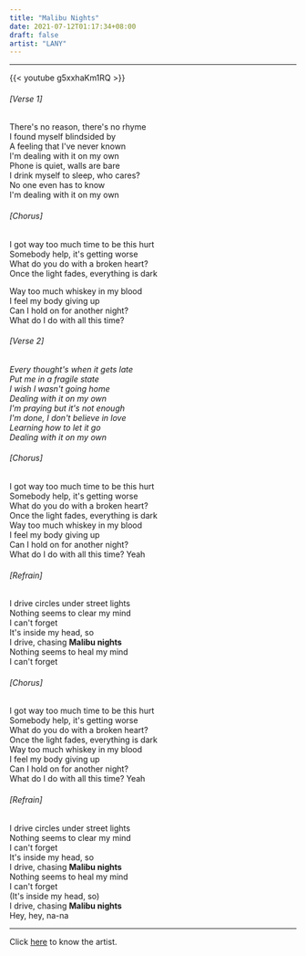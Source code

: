 ```yaml
---
title: "Malibu Nights"
date: 2021-07-12T01:17:34+08:00
draft: false
artist: "LANY"
---
```

---
{{< youtube g5xxhaKm1RQ >}}
###### [Verse 1]
There's no reason, there's no rhyme  
I found myself blindsided by  
A feeling that I've never known  
I'm dealing with it on my own  
Phone is quiet, walls are bare  
I drink myself to sleep, who cares?  
No one even has to know  
I'm dealing with it on my own  
###### [Chorus]
I got way too much time to be this hurt  
Somebody help, it's getting worse  
What do you do with a broken heart?  
Once the light fades, everything is dark  

Way too much whiskey in my blood  
I feel my body giving up  
Can I hold on for another night?  
What do I do with all this time?  
###### [Verse 2]
*Every thought's when it gets late*  
*Put me in a fragile state*  
*I wish I wasn't going home*  
*Dealing with it on my own*  
*I'm praying but it's not enough*  
*I'm done, I don't believe in love*  
*Learning how to let it go*  
*Dealing with it on my own*  
###### [Chorus]
I got way too much time to be this hurt  
Somebody help, it's getting worse  
What do you do with a broken heart?  
Once the light fades, everything is dark  
Way too much whiskey in my blood  
I feel my body giving up  
Can I hold on for another night?  
What do I do with all this time? Yeah  
###### [Refrain]
I drive circles under street lights  
Nothing seems to clear my mind  
I can't forget  
It's inside my head, so  
I drive, chasing **Malibu nights**  
Nothing seems to heal my mind  
I can't forget  
###### [Chorus]
I got way too much time to be this hurt  
Somebody help, it's getting worse  
What do you do with a broken heart?  
Once the light fades, everything is dark  
Way too much whiskey in my blood  
I feel my body giving up  
Can I hold on for another night?  
What do I do with all this time? Yeah  
###### [Refrain]
I drive circles under street lights  
Nothing seems to clear my mind  
I can't forget  
It's inside my head, so  
I drive, chasing **Malibu nights**  
Nothing seems to heal my mind  
I can't forget  
(It's inside my head, so)  
I drive, chasing **Malibu nights**  
Hey, hey, na-na  
***
Click [here](https://en.wikipedia.org/wiki/LANY) to know the artist.